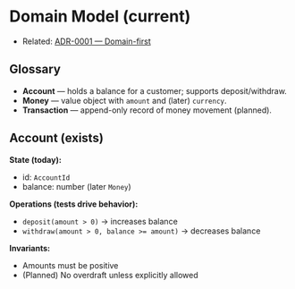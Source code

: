 # Domain Model (current)

- Related: [ADR-0001 — Domain-first](./decisions/ADR-0001-domain-first.md)

## Glossary
- **Account** — holds a balance for a customer; supports deposit/withdraw.  
- **Money** — value object with `amount` and (later) `currency`.  
- **Transaction** — append-only record of money movement (planned).

## Account (exists)
**State (today):**
- id: `AccountId`
- balance: number (later `Money`)

**Operations (tests drive behavior):**
- `deposit(amount > 0)` → increases balance
- `withdraw(amount > 0, balance >= amount)` → decreases balance

**Invariants:**
- Amounts must be positive
- (Planned) No overdraft unless explicitly allowed
